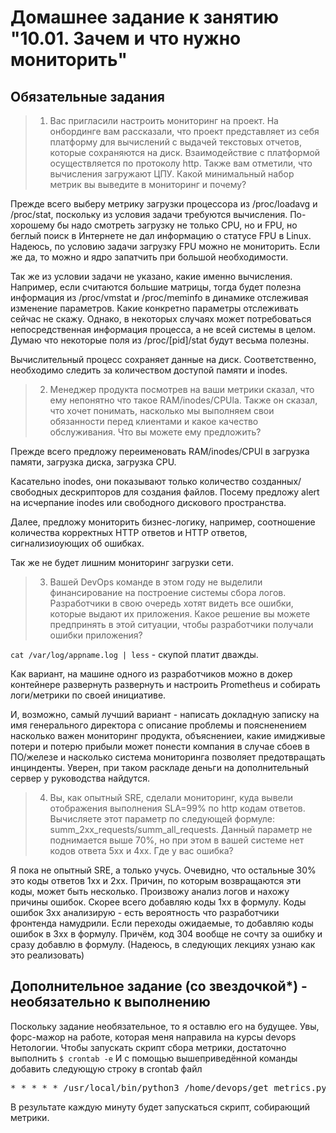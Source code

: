 # Домашнее задание к занятию "10.01. Зачем и что нужно мониторить"

## Обязательные задания

> 1. Вас пригласили настроить мониторинг на проект. На онбординге вам рассказали, что проект представляет из себя 
платформу для вычислений с выдачей текстовых отчетов, которые сохраняются на диск. Взаимодействие с платформой 
осуществляется по протоколу http. Также вам отметили, что вычисления загружают ЦПУ. Какой минимальный набор метрик вы
выведите в мониторинг и почему?

Прежде всего выберу метрику загрузки процессора из /proc/loadavg и /proc/stat, поскольку из условия задачи требуются вычисления. По-хорошему бы надо смотреть загрузку не только CPU, но и FPU, но беглый поиск в Интернете не дал информацию о статусе FPU в Linux. Надеюсь, по условию задачи загрузку FPU можно не мониторить. Если же да, то можно и ядро запатчить при большой необходимости.

Так же из условии задачи не указано, какие именно вычисления. Например, если считаются большие матрицы, тогда будет полезна информация из /proc/vmstat и /proc/meminfo в динамике отслеживая изменение параметров. Какие конкретно параметры отслеживать сейчас не скажу. Однако, в некоторых случаях может потребоваться непосредственная информация процесса, а не всей системы в целом. Думаю что некоторые поля из /proc/[pid]/stat будут весьма полезны.

Вычислительный процесс сохраняет данные на диск. Соответственно, необходимо следить за количеством доступой памяти и inodes.

> 2. Менеджер продукта посмотрев на ваши метрики сказал, что ему непонятно что такое RAM/inodes/CPUla. Также он сказал, 
что хочет понимать, насколько мы выполняем свои обязанности перед клиентами и какое качество обслуживания. Что вы 
можете ему предложить?

Прежде всего предложу переименовать RAM/inodes/CPUl в загрузка памяти, загрузка диска, загрузка CPU. 

Касательно inodes, они показывают только количество созданных/свободных дескрипторов для создания файлов. Посему предложу alert на исчерпание inodes или свободного дискового пространства.

Далее, предложу мониторить бизнес-логику, например, соотношение количества корректных HTTP ответов и HTTP ответов, сигнализиоующих об ошибках.

Так же не будет лишним мониторинг загрузки сети.

> 3. Вашей DevOps команде в этом году не выделили финансирование на построение системы сбора логов. Разработчики в свою 
очередь хотят видеть все ошибки, которые выдают их приложения. Какое решение вы можете предпринять в этой ситуации, 
чтобы разработчики получали ошибки приложения?

`cat /var/log/appname.log | less` - скупой платит дважды.

Как вариант, на машине одного из разработчиков можно в докер контейнере развернуть развернуть и настроить Prometheus и собирать логи/метрики по своей инициативе.

И, возможно, самый лучший вариант - написать докладную записку на имя генерального директора с описание проблемы и поясненением насколько важен мониторинг продукта, объяснениеи, какие имидживые потери и потерю прибыли может понести компания в случае сбоев в ПО/железе и насколько система мониторинга позволяет предотвращать инцинденты. Уверен, при таком раскладе деньги на дополнительный сервер у руководства найдутся.

> 4. Вы, как опытный SRE, сделали мониторинг, куда вывели отображения выполнения SLA=99% по http кодам ответов. 
Вычисляете этот параметр по следующей формуле: summ_2xx_requests/summ_all_requests. Данный параметр не поднимается выше 
70%, но при этом в вашей системе нет кодов ответа 5xx и 4xx. Где у вас ошибка?

Я пока не опытный SRE, а только учусь. Очевидно, что остальные 30% это коды ответов 1xx и 2xx. Причин, по которым возвращаются эти коды, может быть несколько. Произвожу анализ логов и нахожу причины ошибок. Скорее всего добавляю коды 1xx в формулу. Коды ошибок 3xx анализирую - есть вероятность что разработчики фронтенда намудрили. Если переходы ожидаемые, то добавляю коды ошибок в 3xx в формулу. Причём, код 304 вообще не сочту за ошибку и сразу добавлю в формулу. (Надеюсь, в следующих лекциях узнаю как это реализовать)

## Дополнительное задание (со звездочкой*) - необязательно к выполнению

Поскольку задание необязательное, то я оставлю его на будущее. Увы, форс-мажор на работе, которая меня направила на курсы devops Нетологии.
Чтобы запускать скрипт сбора метрики, достаточно выполнить ```$ crontab -e```
И с помощью вышеприведённой команды добавить следующую строку в  crontab файл  

<pre>
* * * * * /usr/local/bin/python3 /home/devops/get_metrics.py
</pre>

В результате каждую минуту будет запускаться скрипт, собирающий метрики.

<!--
Вы устроились на работу в стартап. На данный момент у вас нет возможности развернуть полноценную систему 
мониторинга, и вы решили самостоятельно написать простой python3-скрипт для сбора основных метрик сервера. Вы, как 
опытный системный-администратор, знаете, что системная информация сервера лежит в директории `/proc`. 
Также, вы знаете, что в системе Linux есть  планировщик задач cron, который может запускать задачи по расписанию.

Суммировав все, вы спроектировали приложение, которое:
- является python3 скриптом
- собирает метрики из папки `/proc`
- складывает метрики в файл 'YY-MM-DD-awesome-monitoring.log' в директорию /var/log 
(YY - год, MM - месяц, DD - день)
- каждый сбор метрик складывается в виде json-строки, в виде:
  + timestamp (временная метка, int, unixtimestamp)
  + metric_1 (метрика 1)
  + metric_2 (метрика 2)
  
     ...
     
  + metric_N (метрика N)
  
- сбор метрик происходит каждую 1 минуту по cron-расписанию

Для успешного выполнения задания нужно привести:

а) работающий код python3-скрипта,

б) конфигурацию cron-расписания,

в) пример верно сформированного 'YY-MM-DD-awesome-monitoring.log', имеющий не менее 5 записей,

P.S.: количество собираемых метрик должно быть не менее 4-х.
P.P.S.: по желанию можно себя не ограничивать только сбором метрик из `/proc`.

---

### Как оформить ДЗ?

Выполненное домашнее задание пришлите ссылкой на .md-файл в вашем репозитории.

--->
